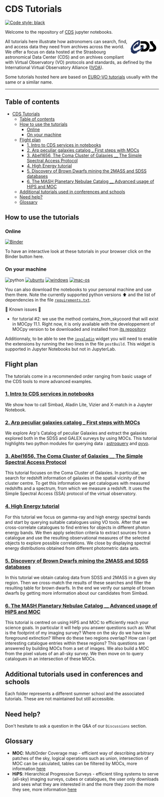 <!-- markdownlint-disable MD033 -->

# CDS Tutorials

[![Code style: black](https://img.shields.io/badge/code%20style-black-000000.svg)](https://github.com/psf/black)

Welcome to the repository of [CDS](https://cds.u-strasbg.fr/) jupyter notebooks.

<img align="right" width="20%" alt="CDS logo" src="Notebooks/Data/images/cds.png">

All tutorials here illustrate how astronomers can search, find, and access data they need from archives across the world. We offer a focus on data hosted at the Strasbourg astronomical Data Center (CDS) and on archives compliant with Virtual Observatory (VO) protocols and standards, as defined by the International Virtual Observatory Alliance ([IVOA](https://www.ivoa.net/)).

Some tutorials hosted here are based on [EURO-VO tutorials](https://www.euro-vo.org/scientific-tutorials/) usually with the same or a similar name.

***

## Table of contents

- [CDS Tutorials](#cds-tutorials)
  - [Table of contents](#table-of-contents)
  - [How to use the tutorials](#how-to-use-the-tutorials)
    - [Online](#online)
    - [On your machine](#on-your-machine)
  - [Flight plan](#flight-plan)
    - [1. Intro to CDS services in notebooks](#1-intro-to-cds-services-in-notebooks)
    - [2. Arp peculiar galaxies catalog _ First steps with MOCs](#2-arp-peculiar-galaxies-catalog-_-first-steps-with-mocs)
    - [3. Abel1656, The Coma Cluster of Galaxies __ The Simple Spectral Access Protocol](#3-abel1656-the-coma-cluster-of-galaxies-__-the-simple-spectral-access-protocol)
    - [4. High Energy tutorial](#4-high-energy-tutorial)
    - [5. Discovery of Brown Dwarfs mining the 2MASS and SDSS databases](#5-discovery-of-brown-dwarfs-mining-the-2mass-and-sdss-databases)
    - [6. The MASH Planetary Nebulae Catalog __ Advanced usage of HiPS and MOC](#6-the-mash-planetary-nebulae-catalog-__-advanced-usage-of-hips-and-moc)
  - [Additional tutorials used in conferences and schools](#additional-tutorials-used-in-conferences-and-schools)
  - [Need help?](#need-help)
  - [Glossary](#glossary)

## How to use the tutorials

### Online

[![Binder](https://mybinder.org/badge_logo.svg)](https://mybinder.org/v2/gh/cds-astro/tutorials/master?filepath=Notebooks)

To have an interactive look at these tutorials in your browser click on the Binder button here.

### On your machine

![python](https://img.shields.io/badge/python-3.8%20%7C%203.9%20%7C%203.10-informational)
[![ubuntu](https://github.com/cds-astro/tutorials/actions/workflows/notebooks-check_ubuntu.yml/badge.svg)](https://github.com/cds-astro/tutorials/actions/workflows/notebooks-check_ubuntu.yml)
[![windows](https://github.com/cds-astro/tutorials/actions/workflows/notebooks-check_windows.yml/badge.svg)](https://github.com/cds-astro/tutorials/actions/workflows/notebooks-check_windows.yml)
[![mac-os](https://github.com/cds-astro/tutorials/actions/workflows/notebooks-checks_mac-os.yml/badge.svg)](https://github.com/cds-astro/tutorials/actions/workflows/notebooks-checks_mac-os.yml)

You can also download the notebooks to your personal machine and use them there. Note the currently supported python versions :arrow_up: and the list of dependencies in the file [`requirements.txt`](requirements.txt).

:rotating_light: Known issues :rotating_light:

- for tutorial #2: we use the method contains_from_skycoord that will exist in MOCpy 11.1. Right now, it is only available with the developpement of MOCpy version to be downloaded and installed from [its repository](https://github.com/cds-astro/mocpy)

Additionnaly, to be able to see the [`ipyaladin`](https://github.com/cds-astro/ipyaladin) widget you will need to enable the extensions by running the two lines in the file `postBuild`. This widget is supported in Jupyter Notebooks but not in JupyterLab.

## Flight plan

The tutorials come in a recommended order ranging from basic usage of the CDS tools to more advanced examples.

### [1. Intro to CDS services in notebooks](Notebooks/1_Intro_to_CDS_services_in_notebooks.ipynb)

We show how to call Simbad, Aladin Lite, Vizier and X-match in a Jupyter Notebook.

### [2. Arp peculiar galaxies catalog _ First steps with MOCs](Notebooks/2_Arp_peculiar_galaxies_catalog__first_steps_with_MOCs.ipynb)

We explore Arp's Catalog of peculiar Galaxies and extract the galaxies explored both in the SDSS and GALEX surveys by using MOCs.
This tutorial highlights two python modules for querying data : [astroquery](https://astroquery.readthedocs.io/en/latest/index.html) and [pyvo](https://pyvo.readthedocs.io/en/latest/index.html).

### [3. Abel1656, The Coma Cluster of Galaxies __ The Simple Spectral Access Protocol](Notebooks/3_Abel1656_The_Coma_Cluster_of_Galaxies.ipynb)

This tutorial focuses on the Coma Cluster of Galaxies. In particular, we search for redshift information of galaxies in the spatial vicinity of the cluster centre. To get this information we get catalogues with measured redshifts and a spectrum, from which we measure a redshift. It uses the Simple Spectral Access (SSA) protocol of the virtual observatory.

### [4. High Energy tutorial](Notebooks/4_HighEnergy-tutorial.ipynb)

For this tutorial we focus on gamma-ray and high energy spectral bands and start by querying suitable catalogues using VO tools. After that we cross-correlate catalogues to find entries for objects in different photon energy bands. We then apply selection criteria to extract sources from a catalogue and use the resulting observational measures of the selected objects to explore possible correlations. We close by displaying spectral energy distributions obtained from different photometric data sets.

### [5. Discovery of Brown Dwarfs mining the 2MASS and SDSS databases](Notebooks/5_Discovery_of_Brown_Dwarfs_mining_the_2MASS_and_SDSS_databases.ipynb)

In this tutorial we obtain catalog data from SDSS and 2MASS in a given sky region. Then we cross-match the results of these searches and filter the resulting table for brown dwarfs. In the end we verify our sample of brown dwarfs by getting more information about our candidates from Simbad.

### [6. The MASH Planetary Nebulae Catalog __ Advanced usage of HiPS and MOC](Notebooks/6_The_MASH_Planetary_Nebulae_Catalog__Advanced_usage_of_HiPS_and_MOC.ipynb)

This tutorial is centred on using HiPS and MOC to efficiently reach your science goals. In particular it will help you answer questions such as: What is the footprint of my imaging survey? Where on the sky do we have low foreground extinction? Where do these two regions overlap? How can I get interesting catalogue entries within these regions? This questions are answered by building MOCs from a set of images. We also build a MOC from the pixel values of an all-sky survey. We then move on to query catalogues in an intersection of these MOCs.

## Additional tutorials used in conferences and schools

Each folder represents a different summer school and the associated tutorials. These are not maintained but still accessible.

## Need help?

Don't hesitate to ask a question in the Q&A of our `Discussions` section.

## Glossary

- **MOC**: MultiOrder Coverage map - efficient way of describing arbitrary patches of the sky, logical operations such as union, intersection of MOC can be calculated, tables can be filtered by MOCs, more information [here](https://ivoa.net/documents/MOC/)
- **HiPS**: Hierarchical Progressive Surveys - efficient tiling systems to serve (all-sky) imaging surveys, cubes or catalogues, the user only downloads and sees what they are interested in and the more they zoom the more they see, more information [here](https://aladin.u-strasbg.fr/hips/)
